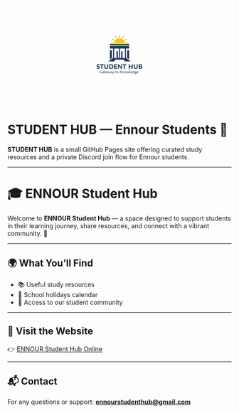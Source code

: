 <!-- Resize the logo -->
<p align="center">
  <img src="images/logo.png" alt="Ennour Logo" width="220"/>
</p>

# STUDENT HUB — Ennour Students 🎒

**STUDENT HUB** is a small GitHub Pages site offering curated study resources and a private Discord join flow for Ennour students.

---

# 🎓 ENNOUR Student Hub

Welcome to **ENNOUR Student Hub** — a space designed to support students in their learning journey, share resources, and connect with a vibrant community. 🌟  

---

## 🌍 What You’ll Find
- 📚 Useful study resources  
- 📅 School holidays calendar  
- 🤝 Access to our student community  

---

## 🚀 Visit the Website
👉 [ENNOUR Student Hub Online](https://suvscd-io.github.io/ENNOUR---STUDENT-HUB/)

---

## 📬 Contact
For any questions or support: **ennourstudenthub@gmail.com**
